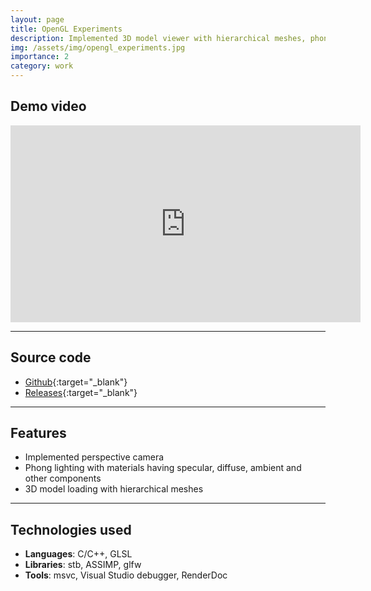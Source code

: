 ```yaml
---
layout: page
title: OpenGL Experiments
description: Implemented 3D model viewer with hierarchical meshes, phong lighting using materials, perspective camera
img: /assets/img/opengl_experiments.jpg
importance: 2
category: work
---
```


## Demo video
<div class="aspect-ratio">
<iframe width="560" height="315" src="https://www.youtube-nocookie.com/embed/8YKd0xtcenU" title="YouTube video player" frameborder="0" allow="accelerometer; autoplay; clipboard-write; encrypted-media; gyroscope; picture-in-picture" allowfullscreen></iframe>
</div>

<hr>

## Source code
- [Github](https://github.com/karanjoisher/opengl_experiments){:target="\_blank"}
- [Releases](https://github.com/karanjoisher/opengl_experiments/releases){:target="\_blank"}

<hr>

## Features

- Implemented perspective camera
- Phong lighting with materials having specular, diffuse, ambient and other components
- 3D model loading with hierarchical meshes

<hr>

## Technologies used

- <strong>Languages</strong>: C/C++, GLSL
- <strong>Libraries</strong>: stb, ASSIMP, glfw
- <strong>Tools</strong>: msvc, Visual Studio debugger, RenderDoc